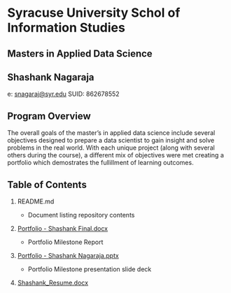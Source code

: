 # Syracuse University Schol of Information Studies
## Masters in Applied Data Science
## Shashank Nagaraja
e: snagaraj@syr.edu
SUID: 862678552

## Program Overview

The overall goals of the master’s in applied data science include several objectives designed to prepare a data scientist to gain insight and solve problems in the real world. With each unique project (along with several others during the course), a different mix of objectives were met creating a portfolio which demostrates the fullillment of learning outcomes.

## Table of Contents

1. README.md 
    - Document listing repository contents

2. [Portfolio - Shashank Final.docx](https://github.com/dapluggg/Syracuse-MS-ADS-Portfolio-Milestone/blob/03f0e972e06b64685226fe9c80509f3ad564461e/Portfolio%20-%20Shashank%20Final.docx)
    - Portfolio Milestone Report

3. [Portfolio - Shashank Nagaraja.pptx](https://github.com/dapluggg/Syracuse-MS-ADS-Portfolio-Milestone/blob/03f0e972e06b64685226fe9c80509f3ad564461e/Portfolio%20-%20Shashank%20Nagaraja.pptx)
    - Portfolio Milestone presentation slide deck

4. [Shashank_Resume.docx]()